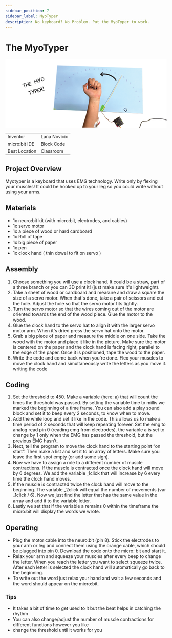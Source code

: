 ```yaml
---
sidebar_position: 7
sidebar_label: MyoTyper
description: No keyboard? No Problem. Put the MyoTyper to work.
---
```


# The MyoTyper #
![MyoTyper](./nb_mt_00.png)

|     |       |
|--------------|--------------
| Inventor     | Lana Novicic
| micro:bit IDE     | Block Code
| Best Location     | Classroom   
## Project Overview ##
Myotyper is a keyboard that uses EMG technology. Write only by flexing your muscles! It
could be hooked up to your leg so you could write without using your arms.

## Materials
- 1x neuro:bit kit (with micro:bit, electrodes, and cables)
- 1x servo motor
- 1x a piece of wood or hard cardboard
- 1x Roll of tape
- 1x big piece of paper
- 1x pen
- 1x clock hand ( thin dowel to fit on servo )
  
## Assembly
1. Choose something you will use a clock hand. It could be a straw, part of a three
branch or you can 3D print it! (just make sure it&#39;s lightweight).
2. Take a sheet of wood or cardboard and measure and draw a square the size of a
servo motor. When that's done, take a pair of scissors and cut the hole. Adjust
the hole so that the servo motor fits tightly.
3. Turn the servo motor so that the wires coming out of the motor are oriented towards
the end of the wood piece. Glue the motor to the wood.
4. Glue the clock hand to the servo hat to align it with the larger servo motor
arm. When it's dried press the servo hat onto the motor.
5. Grab a big piece of paper and measure the middle on one side. Take the wood with
the motor and place it like in the picture. Make sure the motor is centered on the paper
and the clock hand is facing right, parallel to the edge of the paper. Once it is
positioned, tape the wood to the paper.
6. Write the code and come back when you're done. Flex your muscles to move the
clock hand and simultaneously write the letters as you move it.
writing the code

## Coding 
1. Set the threshold to 450. Make a variable (here: a) that will count the times the
threshold was passed. By setting the variable time to millis we marked the beginning
of a time frame. You can also add a play sound block and set it to beep every 2
seconds, to know when to move.
2. Add the while loop and set it like in the code. This allows us to make a time period of
2 seconds that will keep repeating forever. Set the emg to analog read pin 0 (reading
emg from electrodes). the variable a is set to change by 1 only when the EMG has
passed the threshold, but the previous EMG hasn’t.
3. Next, tell the program to move the clock hand to the starting point “on start”. Then make a list and set it to an array of letters. Make
sure you leave the first spot empty (or add some sign).
4. Now we have to assign a role to a different number of muscle contractions. If the
muscle is contracted once the clock hand will move by 6 degrees. We add the
variable _1click that will increase by 6 every time the clock hand moves.
5. If the muscle is contracted twice the clock hand will move to the beginning. The
variable _2click will equal the number of movements (var _1click / 6). Now we just
find the letter that has the same value in the array and add it to the variable letter.
6. Lastly we set that if the variable a remains 0 within the timeframe the micro:bit will
display the words we wrote.

## Operating
- Plug the motor cable into the neuro:bit (pin 8). Stick the electrodes to your arm or leg
and connect them using the orange cable, which should be plugged into pin 0.
Download the code onto the micro: bit and start it.
- Relax your arm and squeeze your muscles after every beep to change the letter.
When you reach the letter you want to select squeeze twice. After each letter is
selected the clock hand will automatically go back to the beginning.
- To write out the word just relax your hand and wait a few seconds and the word
should appear on the micro:bit.

### Tips
- It takes a bit of time to get used to it but the beat helps in catching the rhythm
- You can also change/adjust the number of muscle contractions for different functions
however you like
- change the threshold until it works for you
